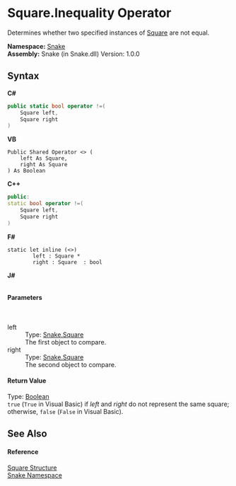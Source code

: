 # Square.Inequality Operator 
 

Determines whether two specified instances of <a href="T_Snake_Square">Square</a> are not equal.

**Namespace:**&nbsp;<a href="N_Snake">Snake</a><br />**Assembly:**&nbsp;Snake (in Snake.dll) Version: 1.0.0

## Syntax

**C#**<br />
``` C#
public static bool operator !=(
	Square left,
	Square right
)
```

**VB**<br />
``` VB
Public Shared Operator <> ( 
	left As Square,
	right As Square
) As Boolean
```

**C++**<br />
``` C++
public:
static bool operator !=(
	Square left, 
	Square right
)
```

**F#**<br />
``` F#
static let inline (<>)
        left : Square * 
        right : Square  : bool
```

**J#**<br />
``` J#

```


#### Parameters
&nbsp;<dl><dt>left</dt><dd>Type: <a href="T_Snake_Square">Snake.Square</a><br />The first object to compare.</dd><dt>right</dt><dd>Type: <a href="T_Snake_Square">Snake.Square</a><br />The second object to compare.</dd></dl>

#### Return Value
Type: <a href="https://docs.microsoft.com/dotnet/api/system.boolean" target="_blank" rel="noopener noreferrer">Boolean</a><br />`true` (`True` in Visual Basic) if *left* and *right* do not represent the same square; otherwise, `false` (`False` in Visual Basic).

## See Also


#### Reference
<a href="T_Snake_Square">Square Structure</a><br /><a href="N_Snake">Snake Namespace</a><br />